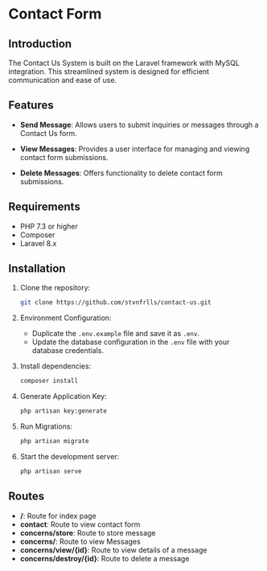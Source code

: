 # Contact Form

## Introduction

The Contact Us System is built on the Laravel framework with MySQL integration. This streamlined system is designed for efficient communication and ease of use.

## Features

-   **Send Message**: Allows users to submit inquiries or messages through a Contact Us form.

-   **View Messages**: Provides a user interface for managing and viewing contact form submissions.

-   **Delete Messages**: Offers functionality to delete contact form submissions.

## Requirements

-   PHP 7.3 or higher
-   Composer
-   Laravel 8.x

## Installation

1. Clone the repository:

    ```bash
    git clone https://github.com/stvnfrlls/contact-us.git
    ```

2. Environment Configuration:

    - Duplicate the `.env.example` file and save it as `.env`.
    - Update the database configuration in the `.env` file with your database credentials.

3. Install dependencies:

    ```bash
    composer install
    ```

4. Generate Application Key:

    ```bash
    php artisan key:generate
    ```

5. Run Migrations:

    ```bash
    php artisan migrate
    ```

6. Start the development server:

    ```bash
    php artisan serve
    ```

## Routes

-   **/**: Route for index page
-   **contact**: Route to view contact form
-   **concerns/store**: Route to store message
-   **concerns/**: Route to view Messages
-   **concerns/view/{id}**: Route to view details of a message
-   **concerns/destroy/{id}**: Route to delete a message
